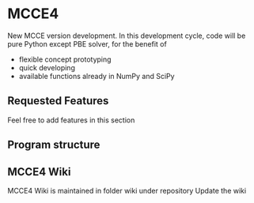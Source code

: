 # MCCE4

New MCCE version development. In this development cycle, code will be pure Python except PBE solver, for the benefit of
* flexible concept prototyping
* quick developing
* available functions already in NumPy and SciPy

## Requested Features
Feel free to add features in this section
 
## Program structure

## MCCE4 Wiki
MCCE4 Wiki is maintained in folder wiki under repository
Update the wiki
